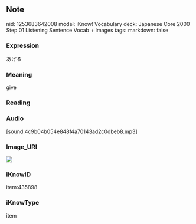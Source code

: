 ## Note
nid: 1253683642008
model: iKnow! Vocabulary
deck: Japanese Core 2000 Step 01 Listening Sentence Vocab + Images
tags: 
markdown: false

### Expression
あげる

### Meaning
give

### Reading


### Audio
[sound:4c9b04b054e848f4a70143ad2c0dbeb8.mp3]

### Image_URI
<!DOCTYPE html>
<title></title>
<img src="41bbffea7074a1688c13309c257678b7.jpg">



### iKnowID
item:435898

### iKnowType
item
